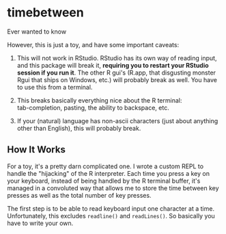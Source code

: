 # timebetween

Ever wanted to know


However, this is just a toy, and have some important caveats:

1. This will not work in RStudio.  RStudio has its own way of reading
   input, and this package will break it, **requiring you to restart
   your RStudio session if you run it**.  The other R gui's (R.app,
   that disgusting monster Rgui that ships on Windows, etc.) will 
   probably break as well.  You have to use this from a terminal.

2. This breaks basically everything nice about the R terminal:  
   tab-completion, pasting, the ability to backspace, etc.

3. If your (natural) language has non-ascii characters (just about
   anything other than English), this will probably break.



## How It Works

For a toy, it's a pretty darn complicated one.  I wrote a custom REPL
to handle the "hijacking" of the R interpreter.  Each time you press a
key on your keyboard, instead of being handled by the R terminal buffer,
it's managed in a convoluted way that allows me to store the time between
key presses as well as the total number of key presses.

The first step is to be able to read keyboard input one character at
a time.  Unfortunately, this excludes `readline()` and `readLines()`.
So basically you have to write your own.
